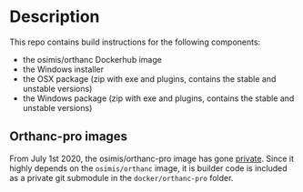 # Description

This repo contains build instructions for the following components:

- the osimis/orthanc Dockerhub image
- the Windows installer
- the OSX package (zip with exe and plugins, contains the stable and unstable versions)
- the Windows package (zip with exe and plugins, contains the stable and unstable versions)

## Orthanc-pro images

From July 1st 2020, the osimis/orthanc-pro image has gone [private](https://www.osimis.io/en/services.html#cloud-plugins).  Since it highly depends
on the `osimis/orthanc` image, it is builder code is included as a private git submodule in the `docker/orthanc-pro` folder.


